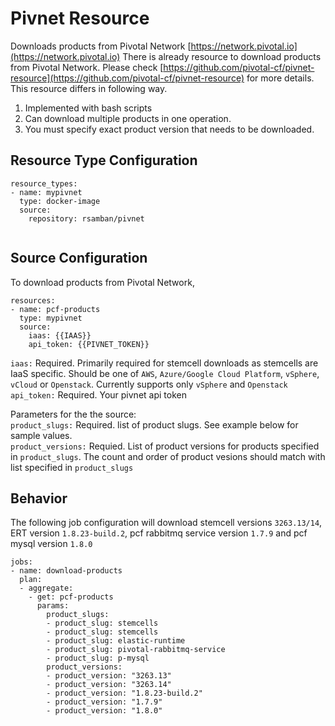 # Pivnet Resource
Downloads products from Pivotal Network [https://network.pivotal.io](https://network.pivotal.io)
There is already resource to download products from Pivotal Network. Please check [https://github.com/pivotal-cf/pivnet-resource](https://github.com/pivotal-cf/pivnet-resource) for more details. This resource differs in following way.  
1. Implemented with bash scripts  
2. Can download multiple products in one operation.  
3. You must specify exact product version that needs to be downloaded.  
## Resource Type Configuration
```
resource_types:
- name: mypivnet
  type: docker-image
  source:
    repository: rsamban/pivnet
    
```
## Source Configuration
To download products from Pivotal Network,  

```
resources:
- name: pcf-products
  type: mypivnet  
  source:
    iaas: {{IAAS}}
    api_token: {{PIVNET_TOKEN}} 
```
`iaas:` Required. Primarily required for stemcell downloads as stemcells are IaaS specific. Should be one of `AWS`, `Azure/Google Cloud Platform`, `vSphere`, `vCloud` or `Openstack`. Currently supports only `vSphere` and `Openstack`  
`api_token:` Required. Your pivnet api token  

Parameters for the the source:  
`product_slugs:` Required. list of product slugs. See example below for sample values.  
`product_versions:` Requied. List of product versions for products specified in `product_slugs`. The count and order of product vesions should match with list specified in `product_slugs`



## Behavior
The following job configuration will download stemcell versions `3263.13/14`, ERT version `1.8.23-build.2`, pcf rabbitmq service version `1.7.9` and pcf mysql version `1.8.0`

```
jobs:
- name: download-products
  plan:
  - aggregate:
    - get: pcf-products
      params:
        product_slugs:
        - product_slug: stemcells
        - product_slug: stemcells
        - product_slug: elastic-runtime
        - product_slug: pivotal-rabbitmq-service
        - product_slug: p-mysql
        product_versions:
        - product_version: "3263.13"
        - product_version: "3263.14"
        - product_version: "1.8.23-build.2"
        - product_version: "1.7.9"
        - product_version: "1.8.0"
        
```
